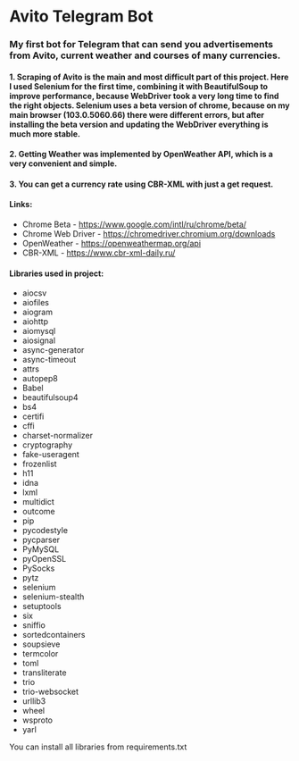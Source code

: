 # Avito Telegram Bot

### My first bot for Telegram that can send you advertisements from Avito, current weather and courses of many currencies.

#### 1. Scraping of Avito is the main and most difficult part of this project. Here I used Selenium for the first time, combining it with BeautifulSoup to improve performance, because WebDriver took a very long time to find the right objects. Selenium uses a beta version of chrome, because on my main browser (103.0.5060.66) there were different errors, but after installing the beta version and updating the WebDriver everything is much more stable.

#### 2. Getting Weather was implemented by OpenWeather API, which is a very convenient and simple.

#### 3. You can get a currency rate using CBR-XML with just a get request.

#### Links:

- Chrome Beta - https://www.google.com/intl/ru/chrome/beta/
- Chrome Web Driver - https://chromedriver.chromium.org/downloads
- OpenWeather - https://openweathermap.org/api
- CBR-XML - https://www.cbr-xml-daily.ru/

#### Libraries used in project:

- aiocsv
- aiofiles
- aiogram
- aiohttp
- aiomysql
- aiosignal
- async-generator
- async-timeout
- attrs
- autopep8
- Babel
- beautifulsoup4
- bs4
- certifi
- cffi
- charset-normalizer
- cryptography
- fake-useragent
- frozenlist
- h11
- idna
- lxml
- multidict
- outcome
- pip
- pycodestyle
- pycparser
- PyMySQL
- pyOpenSSL
- PySocks
- pytz
- selenium
- selenium-stealth
- setuptools
- six
- sniffio
- sortedcontainers
- soupsieve
- termcolor
- toml
- transliterate
- trio
- trio-websocket
- urllib3
- wheel
- wsproto
- yarl

You can install all libraries from requirements.txt

